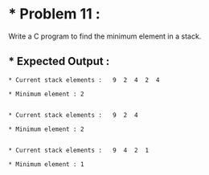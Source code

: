 # * Problem 11 :

Write a C program to find the minimum element in a stack.

## * Expected Output :

    * Current stack elements :   9  2  4  2  4
    
    * Minimum element : 2 
    
    
    * Current stack elements :   9  2  4
    
    * Minimum element : 2 
    
    
    * Current stack elements :   9  4  2  1
    
    * Minimum element : 1 